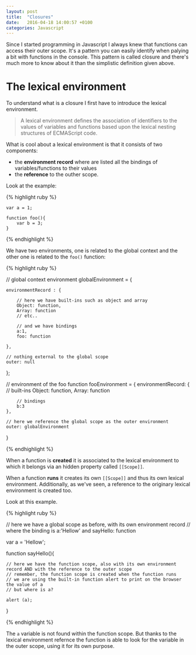 ```yaml
---
layout: post
title:  "Closures"
date:   2016-04-18 14:00:57 +0100
categories: Javascript
---
```


Since I started programming in Javascript I always knew that functions can access their outer scope. It's a pattern you can easily identify when palying a bit with functions in the console. 
This pattern is called closure and there's much more to know about it than the simplistic definition given above.

# The lexical environment # 

To understand what is a closure I first have to introduce the lexical environment.

> A lexical environment defines the association of identifiers to the values of variables and functions based upon the lexical nesting structures of ECMAScript code.

What is cool about a lexical environment is that it consists of two components: 
* the **environment record** where are listed all the bindings of variables/functions to their values
* the **reference** to the outher scope.

Look at the example:

{% highlight ruby %}

	var a = 1;
	
	function foo(){
		var b = 3;
	}

{% endhighlight %}

We have two environments, one is related to the global context and the other one is related to the `foo()` function:

{% highlight ruby %}

// global context environment
globalEnvironment = {
	
	environmentRecord : {

		// here we have built-ins such as object and array
		Object: function,
		Array: function
	    // etc..

		// and we have bindings
		a:1,
		foo: function

	},

	// nothing external to the global scope
	outer: null
};

// environment of the foo function
fooEnvironment = {
	environmentRecord: {
		// built-ins
		Object: function,
		Array: function

		// bindings
		b:3
	},

	// here we reference the global scope as the outer environment
	outer: globalEnvironment
}

{% endhighlight %}

When a function is **created** it is associated to the lexical environment to which it belongs via an hidden property called `[[Scope]]`.

When a function **runs** it creates its own `[[Scope]]` and thus its own lexical environment. Additionally, as we've seen, a reference to the originary lexical environment is created too.

Look at this example.

{% highlight ruby %}

// here we have a global scope as before, with its own environment record
// where the binding is a:'Hellow' and sayHello: function

var a = 'Hellow';

function sayHello(){
	
	// here we have the function scope, also with its own environment record AND with the reference to the outer scope
	// remember, the function scope is created when the function runs
	// we are using the built-in function alert to print on the browser the value of a
	// but where is a? 

	alert (a);
}

{% endhighlight %}

The `a` variable is not found within the function scope. But thanks to the lexical environment refernce the function is able to look for the variable in the outer scope, using it for its own purpose.
